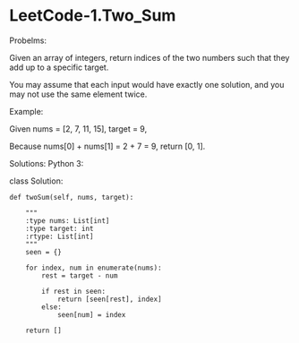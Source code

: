 # LeetCode-1.Two_Sum

Probelms:

Given an array of integers, return indices of the two numbers such that they add up to a specific target.

You may assume that each input would have exactly one solution, and you may not use the same element twice.

Example:

Given nums = [2, 7, 11, 15], target = 9,

Because nums[0] + nums[1] = 2 + 7 = 9,
return [0, 1].

Solutions:
Python 3:

class Solution:

    def twoSum(self, nums, target):
        
        """
        :type nums: List[int]
        :type target: int
        :rtype: List[int]
        """
        seen = {}
        
        for index, num in enumerate(nums):
            rest = target - num
            
            if rest in seen:
                return [seen[rest], index]
            else:
                seen[num] = index
                
        return []
